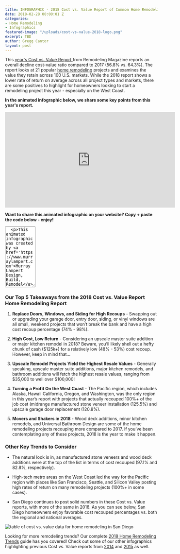 ```yaml
---
title: INFOGRAPHIC - 2018 Cost vs. Value Report of Common Home Remodeling Projects
date: 2018-02-28 00:00:01 Z
categories:
- Home Remodeling
- Infographics
featured-image: "/uploads/cost-vs-value-2018-logo.png"
excerpt: TBD
author: Gregg Cantor
layout: post
---
```


This [year's Cost vs. Value Report ](http://www.remodeling.hw.net/cost-vs-value/2018/) from Remodeling Magazine reports an overall decline cost-value ratio compared to 2017 (56.8% vs. 64.3%). The report looks at 21 popular [home remodeling](https://murraylampert.com/san-diego-home-remodel-services) projects and examines the value they retain across 100 U.S. markets. While the 2018 report shows a lower rate of return on average across all project types and markets, there are some positives to highlight for homeowners looking to start a remodeling project this year - especially on the West Coast.

**In the animated infographic below, we share some key points from this year's report.**

<div class="spacing"></div>
<div class="flex-video">
  <iframe width="560" height="315" src="https://www.youtube.com/embed/jzFu2N95UmA?rel=0&amp;showinfo=0" frameborder="0" allowfullscreen></iframe>
</div>

**Want to share this animated infographic on your website? Copy + paste the code below - enjoy!**
<textarea style="width:100;height:200">
  <p>This animated infographic was created by <a href='https://www.murraylampert.com'>Murray Lampert Design, Build, Remodel</a>.</p><br />
  <iframe width="560" height="315" src="https://www.youtube.com/embed/jzFu2N95UmA?rel=0&amp;showinfo=0" frameborder="0" title="2018 Home Remodeling Cost vs. Value Report Animated Infographic" alt="animated infographic of 2018 cost vs. value of common home remodeling projects" allowfullscreen></iframe>
</textarea>

### Our Top 5 Takeaways from the 2018 Cost vs. Value Report Home Remodeling Report

1. **Replace Doors, Windows, and Siding for High Recoups** - Swapping out or upgrading your garage door, entry door, siding, or vinyl windows are all small, weekend projects that won’t break the bank and have a high cost recoup percentage (74% - 98%).

2. **High Cost, Low Return** - Considering an upscale master suite addition or major kitchen remodel in 2018? Beware, you’ll likely shell out a hefty chunk of cash ($125k+) for a relatively low (48% - 53%) cost recoup. However, keep in mind that...

3. **Upscale Remodel Projects Yield the Highest Resale Values** - Generally speaking, upscale master suite additions, major kitchen remodels, and bathroom additions will fetch the highest resale values, ranging from $35,000 to well over $100,000!

4. **Turning a Profit On the West Coast** - The Pacific region, which includes Alaska, Hawaii California, Oregon, and Washington, was the only region in this year’s report with projects that actually recouped 100%+ of the job cost (midrange manufactured stone veneer installation (125.5%) and upscale garage door replacement (120.8%).

5. **Movers and Shakers in 2018** - Wood deck additions, minor kitchen remodels, and Universal Bathroom Design are some of the home remodeling projects recouping more compared to 2017. If you’ve been contemplating any of these projects, 2018 is the year to make it happen.

### Other Key Trends to Consider

- The natural look is in, as manufactured stone veneers and wood deck additions were at the top of the list in terms of cost recouped (97.1% and 82.8%, respectively).

- High-tech metro areas on the West Coast led the way for the Pacific region with places like San Francisco, Seattle, and Silicon Valley posting high rates of return on many remodeling projects (100%+ in some cases).  

- San Diego continues to post solid numbers in these Cost vs. Value reports, with more of the same in 2018. As you can see below, San Diego homeowners enjoy favorable cost recouped percentages vs. both the regional and national averages.

![table of cost vs. value data for home remodeling in San Diego](/uploads/san-diego-cost-vs-value-data-2018.png "San Diego 2018 Remodeling Cost vs. Value Data")

Looking for more remodeling trends? Our complete [2018 Home Remodeling Trends](/2018-home-remodeling-trends/) guide has you covered! Check out some of our other infographics highlighting previous Cost vs. Value reports from [2014](https://murraylampert.com/to-remodel-or-not-to-remodel-cost-vs-value-in-2014-infographic/) and [2015](https://murraylampert.com/infographic-luxury-living-cost-vs-value-home-improvements-2/) as well.
